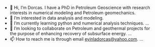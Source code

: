 - 👋 Hi, I’m Dorcas. I have a PhD in Petroleum Geoscience with research interests in numerical modeling and Petroleum geomechanics. 
- 👀 I’m interested in data analysis and modeling.
- 🌱 I’m currently learning python and numerical analysis techniques. ...
- 💞️ I’m looking to collaborate on Petroleum and geothermal projects for the purpose of enhancing recovery of subsurface energy. ...
- 📫 How to reach me is through email eyinladorcas@yahoo.com. ...

<!---
DorcasDrock/DorcasDrock is a ✨ special ✨ repository because its `README.md` (this file) appears on your GitHub profile.
You can click the Preview link to take a look at your changes.
--->
